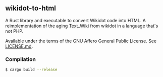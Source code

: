 ## wikidot-to-html
A Rust library and executable to convert Wikidot code into HTML. A reimplementation of the aging [Text\_Wiki](https://github.com/gabrys/wikidot/tree/master/lib/Text_Wiki/Text) from wikidot in a language that's not PHP.

Available under the terms of the GNU Affero General Public License. See [LICENSE.md](LICENSE).

### Compilation
```sh
$ cargo build --release
```
